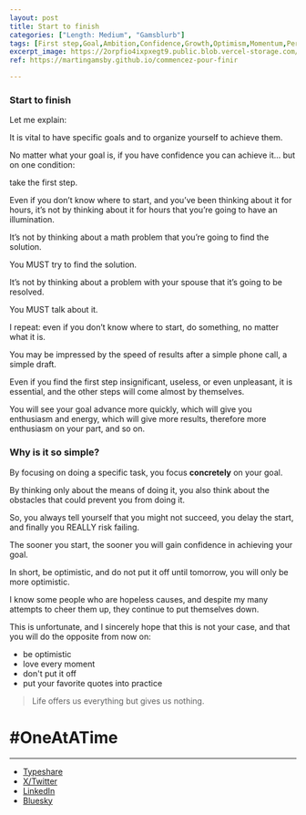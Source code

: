 ```yaml
---
layout: post
title: Start to finish
categories: ["Length: Medium", "Gamsblurb"]
tags: [First step,Goal,Ambition,Confidence,Growth,Optimism,Momentum,Personal Development,Gamsblog,Gamsblurb]
excerpt_image: https://2orpfio4ixpxegt9.public.blob.vercel-storage.com/blogPost/cm2dnwpw3015sld0cxbr9qnbp/preview-image-CKhooz0ynaYbXvzF6Ald7zVIRpN1GF.png
ref: https://martingamsby.github.io/commencez-pour-finir

---
```


### **Start to finish**

Let me explain:

It is vital to have specific goals and to organize yourself to achieve them.

No matter what your goal is, if you have confidence you can achieve it… but on one condition:

take the first step.

Even if you don’t know where to start, and you’ve been thinking about it for hours, it’s not by thinking about it for hours that you’re going to have an illumination.

It’s not by thinking about a math problem that you’re going to find the solution.

You MUST try to find the solution.

It’s not by thinking about a problem with your spouse that it’s going to be resolved.

You MUST talk about it.

I repeat: even if you don’t know where to start, do something, no matter what it is.

You may be impressed by the speed of results after a simple phone call, a simple draft.

Even if you find the first step insignificant, useless, or even unpleasant, it is essential, and the other steps will come almost by themselves.

You will see your goal advance more quickly, which will give you enthusiasm and energy, which will give more results, therefore more enthusiasm on your part, and so on.

### Why is it so simple?

By focusing on doing a specific task, you focus **concretely** on your goal.

By thinking only about the means of doing it, you also think about the obstacles that could prevent you from doing it.

So, you always tell yourself that you might not succeed, you delay the start, and finally you REALLY risk failing.

The sooner you start, the sooner you will gain confidence in achieving your goal.

In short, be optimistic, and do not put it off until tomorrow, you will only be more optimistic.

I know some people who are hopeless causes, and despite my many attempts to cheer them up, they continue to put themselves down.

This is unfortunate, and I sincerely hope that this is not your case, and that you will do the opposite from now on:

- be optimistic
- love every moment
- don't put it off
- put your favorite quotes into practice

> Life offers us everything but gives us nothing.

# #OneAtATime

---

- [Typeshare](https://typeshare.co/martingamsby/posts/cm2dnwpw3015sld0cxbr9qnbp)
- [X/Twitter](https://x.com/Martin_Gamsby/status/1847262308273361249)
- [LinkedIn](https://www.linkedin.com/posts/martingamsby_start-to-finish-activity-7253029221491519488-cA-H?utm_source=share&utm_medium=member_desktop)
- [Bluesky](https://bsky.app/profile/martingamsby.bsky.social/post/3l6s25kcir42t)

